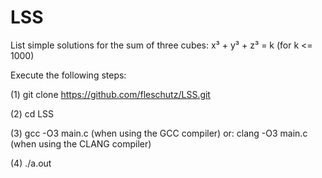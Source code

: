 # LSS
List simple solutions for the sum of three cubes: x³ + y³ + z³ = k (for k <= 1000)

Execute the following steps:

(1) git clone https://github.com/fleschutz/LSS.git

(2) cd LSS

(3) gcc -O3 main.c   (when using the GCC compiler) or: clang -O3 main.c (when using the CLANG compiler)

(4) ./a.out
